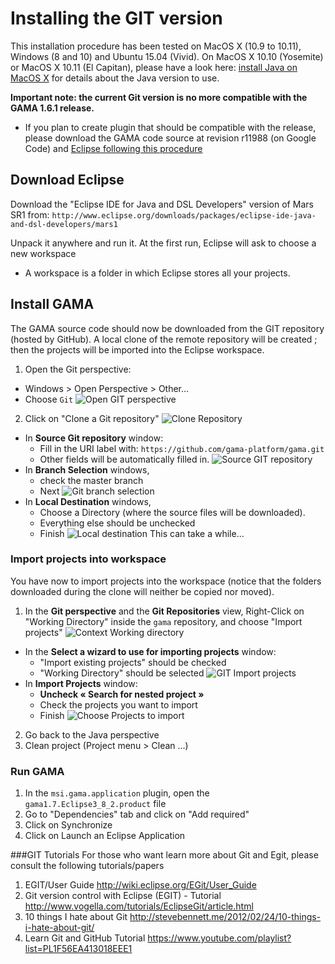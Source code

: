 # Installing the GIT version

This installation procedure has been tested on MacOS X (10.9 to 10.11), Windows (8 and 10) and Ubuntu 15.04 (Vivid). On MacOS X 10.10 (Yosemite) or MacOS X 10.11 (El Capitan), please have a look here: [install Java on MacOS X](G__Installation) for details about the Java version to use. 

**Important note: the current Git version is no more compatible with the GAMA 1.6.1 release.**
  * If you plan to create plugin that should be compatible with the release, please download the GAMA code source at revision r11988 (on Google Code) and [Eclipse following this procedure](G__InstallingSvnOldVersions)

## Download Eclipse

Download the "Eclipse IDE for Java and DSL Developers" version of Mars SR1 from: `http://www.eclipse.org/downloads/packages/eclipse-ide-java-and-dsl-developers/mars1`

Unpack it anywhere and run it. At the first run, Eclipse will ask to choose a new workspace
  * A workspace is a folder in which Eclipse stores all your projects.

## Install GAMA

The GAMA source code should now be downloaded from the GIT repository (hosted by GitHub). A local clone of the remote repository will be created ; then the projects will be imported into the Eclipse workspace.

1. Open the Git perspective:
  * Windows > Open Perspective > Other...
  * Choose `Git`
![Open GIT perspective](images/GIT_install/GIT_open_perspective.png)
2. Click on "Clone a Git repository"
![Clone Repository](images/GIT_install/GIT_Clone_Repository.png)
  * In **Source Git repository** window: 
    * Fill in the URI label with: `https://github.com/gama-platform/gama.git`
    * Other fields will be automatically filled in.
![Source GIT repository](images/GIT_install/GIT_source_git_repository.png)    
  * In **Branch Selection** windows, 
    * check the master branch 
    * Next
![Git branch selection](images/GIT_install/GIT_branch_selection.png)
  * In **Local Destination** windows,
    * Choose a Directory (where the source files will be downloaded).
    * Everything else should be unchecked 
    * Finish
![Local destination](images/GIT_install/GIT_local_destination.png)
This can take a while...

### Import projects into workspace
You have now to import projects into the workspace (notice that the folders downloaded during the clone will neither be copied nor moved).

1. In the **Git perspective** and the **Git Repositories** view, Right-Click on "Working Directory" inside the `gama` repository, and choose "Import projects"
![Context Working directory](images/GIT_install/GIT_Context_WorkingDirectory.png)
  * In the **Select a wizard to use for importing projects** window:
    * "Import existing projects" should be checked
    * "Working Directory" should be selected
![GIT Import projects](images/GIT_install/GIT_Import_projects.png)    
  * In **Import Projects** window:
    * **Uncheck « Search for nested project »**
    * Check the projects you want to import
    * Finish
![Choose Projects to import](images/GIT_install/GIT_ChooseProjectToImport.png)
2. Go back to the Java perspective
3. Clean project (Project menu > Clean ...)

### Run GAMA
1. In the `msi.gama.application` plugin, open the `gama1.7.Eclipse3_8_2.product` file
2. Go to "Dependencies" tab and click on "Add required"
3. Click on Synchronize
4. Click on Launch an Eclipse Application

###GIT Tutorials
For those who want learn more about Git and Egit, please consult the following tutorials/papers

1. EGIT/User Guide http://wiki.eclipse.org/EGit/User_Guide
2. Git version control with Eclipse (EGIT) - Tutorial http://www.vogella.com/tutorials/EclipseGit/article.html
3. 10 things I hate about Git http://stevebennett.me/2012/02/24/10-things-i-hate-about-git/
4. Learn Git and GitHub Tutorial https://www.youtube.com/playlist?list=PL1F56EA413018EEE1